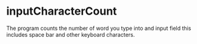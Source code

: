 # inputCharacterCount
 
The program counts the number of word you type into 
and input field this includes space bar and other keyboard characters.